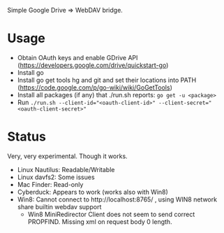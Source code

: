 Simple Google Drive => WebDAV bridge.

Usage
==

* Obtain OAuth keys and enable GDrive API (https://developers.google.com/drive/quickstart-go)
* Install go 
* Install go get tools hg and git and set their locations into PATH (https://code.google.com/p/go-wiki/wiki/GoGetTools)
* Install all packages (if any) that ./run.sh reports: `go get -u <package>`
* Run `./run.sh --client-id="<oauth-client-id>" --client-secret="<oauth-client-secret>"`

    
Status
==
Very, very experimental. Though it works.

* Linux Nautilus: Readable/Writable
* Linux davfs2: Some issues
* Mac Finder: Read-only
* Cyberduck: Appears to work (works also with Win8)
* Win8: Cannot connect to http://localhost:8765/ , using WIN8 network share builtin webdav support
  * Win8 MiniRedirector Client does not seem to send correct PROPFIND. Missing xml on request body 0 length.